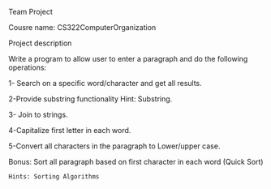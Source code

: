 Team Project 

Cousre name: CS322ComputerOrganization

Project description

Write a program to allow user to enter a paragraph and do the following operations:

  1- Search on a specific word/character and get all results.
  
  2-Provide substring functionality Hint: Substring.
  
  3- Join to strings.
  
  4-Capitalize first letter in each word.
  
  5-Convert all characters in the paragraph to Lower/upper case.

  Bonus: Sort all paragraph based on first character in each word (Quick Sort)
    
    Hints: Sorting Algorithms
